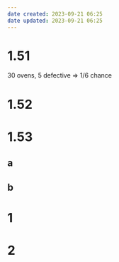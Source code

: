 ```yaml
---
date created: 2023-09-21 06:25
date updated: 2023-09-21 06:25
---
```


# 1.51

30 ovens, 5 defective => 1/6 chance

# 1.52

# 1.53

## a

## b

# 1

# 2
